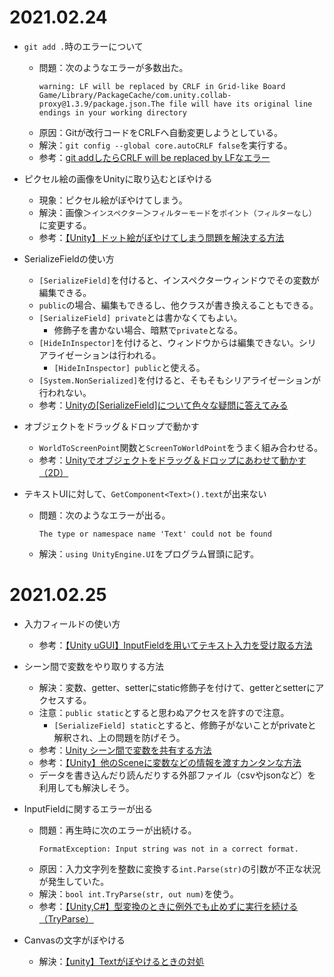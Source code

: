 # 2021.02.24

- `git add .`時のエラーについて
  - 問題：次のようなエラーが多数出た。
    ```
    warning: LF will be replaced by CRLF in Grid-like Board Game/Library/PackageCache/com.unity.collab-proxy@1.3.9/package.json.The file will have its original line endings in your working directory
    ```
  - 原因：Gitが改行コードをCRLFへ自動変更しようとしている。
  - 解決：`git config --global core.autoCRLF false`を実行する。
  - 参考：[git addしたらCRLF will be replaced by LFなエラー](https://qiita.com/suzuki-koya/items/6b9f1e79b9d662e15afe)

- ピクセル絵の画像をUnityに取り込むとぼやける
  - 現象：ピクセル絵がぼやけてしまう。
  - 解決：画像＞`インスペクター`＞`フィルターモード`を`ポイント（フィルターなし）`に変更する。
  - 参考：[【Unity】ドット絵がぼやけてしまう問題を解決する方法](https://baba-s.hatenablog.com/entry/2018/01/31/213000)

- SerializeFieldの使い方
  - `[SerializeField]`を付けると、インスペクターウィンドウでその変数が編集できる。
  - `public`の場合、編集もできるし、他クラスが書き換えることもできる。
  - `[SerializeField] private`とは書かなくてもよい。
    - 修飾子を書かない場合、暗黙で`private`となる。
  - `[HideInInspector]`を付けると、ウィンドウからは編集できない。シリアライゼーションは行われる。
    - `[HideInInspector] public`と使える。
  - `[System.NonSerialized]`を付けると、そもそもシリアライゼーションが行われない。
  - 参考：[Unityの[SerializeField]について色々な疑問に答えてみる](https://qiita.com/makopo/items/8ef280b00f1cc18aec91#serializefield-private)

- オブジェクトをドラッグ＆ドロップで動かす
  - `WorldToScreenPoint`関数と`ScreenToWorldPoint`をうまく組み合わせる。
  - 参考：[Unityでオブジェクトをドラッグ＆ドロップにあわせて動かす（2D）](https://qiita.com/ReoNagai/items/1becdea9e6fa9b55c82a)

- テキストUIに対して、`GetComponent<Text>().text`が出来ない
  - 問題：次のようなエラーが出る。
    ```
    The type or namespace name 'Text' could not be found
    ```
  - 解決：`using UnityEngine.UI`をプログラム冒頭に記す。

# 2021.02.25

- 入力フィールドの使い方
  - 参考：[【Unity uGUI】InputFieldを用いてテキスト入力を受け取る方法](https://xr-hub.com/archives/11035)

- シーン間で変数をやり取りする方法
  - 解決：変数、getter、setterにstatic修飾子を付けて、getterとsetterにアクセスする。
  - 注意：`public static`とすると思わぬアクセスを許すので注意。
    - `[SerializeField] static`とすると、修飾子がないことがprivateと解釈され、上の問題を防げそう。
  - 参考：[Unity シーン間で変数を共有する方法](https://qiita.com/YuwUnknown/items/afdc9cd01de7c559ba60)
  - 参考：[【Unity】他のSceneに変数などの情報を渡すカンタンな方法](https://qiita.com/tamoco/items/f5a5015bb1721fbec743)
  - データを書き込んだり読んだりする外部ファイル（csvやjsonなど）を利用しても解決しそう。

- InputFieldに関するエラーが出る
  - 問題：再生時に次のエラーが出続ける。
    ```
    FormatException: Input string was not in a correct format.
    ```
  - 原因：入力文字列を整数に変換する`int.Parse(str)`の引数が不正な状況が発生していた。
  - 解決：`bool int.TryParse(str, out num)`を使う。
  - 参考：[【Unity,C#】型変換のときに例外でも止めずに実行を続ける（TryParse）](https://www.hanachiru-blog.com/entry/2019/12/02/131958)

- Canvasの文字がぼやける
  - 解決：[【unity】Textがぼやけるときの対処](https://qiita.com/tyoberiba225/items/3a44d6b2456b61166276)